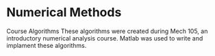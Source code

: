 # Numerical Methods
Course Algorithms 
These algorithms were created during Mech 105, an introductory numerical analysis course. Matlab was used to write and implament these algorithms.
